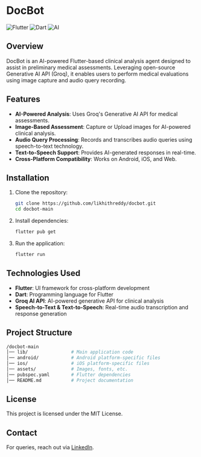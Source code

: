 # DocBot

![Flutter](https://img.shields.io/badge/Flutter-3.0-blue.svg)
![Dart](https://img.shields.io/badge/Dart-2.0-blue.svg)
![AI](https://img.shields.io/badge/AI-Powered-brightgreen.svg)

## Overview
DocBot is an AI-powered Flutter-based clinical analysis agent designed to assist in preliminary medical assessments. Leveraging open-source Generative AI API (Groq), it enables users to perform medical evaluations using image capture and audio query recording.

## Features
- **AI-Powered Analysis**: Uses Groq's Generative AI API for medical assessments.
- **Image-Based Assessment**: Capture or Upload images for AI-powered clinical analysis.
- **Audio Query Processing**: Records and transcribes audio queries using speech-to-text technology.
- **Text-to-Speech Support**: Provides AI-generated responses in real-time.
- **Cross-Platform Compatibility**: Works on Android, iOS, and Web.

## Installation
1. Clone the repository:
   ```sh
   git clone https://github.com/likhithreddy/docbot.git
   cd docbot-main
   ```
2. Install dependencies:
   ```sh
   flutter pub get
   ```
3. Run the application:
   ```sh
   flutter run
   ```

## Technologies Used
- **Flutter**: UI framework for cross-platform development
- **Dart**: Programming language for Flutter
- **Groq AI API**: AI-powered generative API for clinical analysis
- **Speech-to-Text & Text-to-Speech**: Real-time audio transcription and response generation

## Project Structure
```sh
/docbot-main
│── lib/                # Main application code
│── android/            # Android platform-specific files
│── ios/                # iOS platform-specific files
│── assets/             # Images, fonts, etc.
│── pubspec.yaml        # Flutter dependencies
│── README.md           # Project documentation
```

## License
This project is licensed under the MIT License.

## Contact
For queries, reach out via [LinkedIn](https://www.linkedin.com/in/likhithreddy/).
